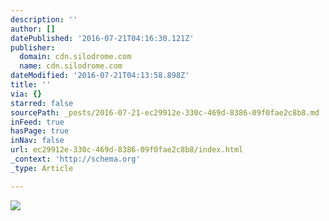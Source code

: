 ```yaml
---
description: ''
author: []
datePublished: '2016-07-21T04:16:30.121Z'
publisher:
  domain: cdn.silodrome.com
  name: cdn.silodrome.com
dateModified: '2016-07-21T04:13:58.898Z'
title: ''
via: {}
starred: false
sourcePath: _posts/2016-07-21-ec29912e-330c-469d-8386-09f0fae2c8b8.md
inFeed: true
hasPage: true
inNav: false
url: ec29912e-330c-469d-8386-09f0fae2c8b8/index.html
_context: 'http://schema.org'
_type: Article

---
```

![](http://cdn.silodrome.com/wp-content/uploads/2016/03/Norton-Model-18-6.jpg)